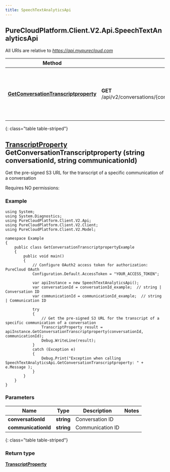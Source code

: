 ```yaml
---
title: SpeechTextAnalyticsApi
---
```

## PureCloudPlatform.Client.V2.Api.SpeechTextAnalyticsApi

All URIs are relative to *https://api.mypurecloud.com*

| Method | HTTP request | Description |
| ------------- | ------------- | ------------- |
| [**GetConversationTranscriptproperty**](SpeechTextAnalyticsApi.html#getconversationtranscriptproperty) | **GET** /api/v2/conversations/{conversationId}/transcriptproperties/{communicationId} | Get the pre-signed S3 URL for the transcript of a specific communication of a conversation |
{: class="table table-striped"}

<a name="getconversationtranscriptproperty"></a>

## [**TranscriptProperty**](TranscriptProperty.html) GetConversationTranscriptproperty (string conversationId, string communicationId)



Get the pre-signed S3 URL for the transcript of a specific communication of a conversation



Requires NO permissions: 


### Example
```{"language":"csharp"}
using System;
using System.Diagnostics;
using PureCloudPlatform.Client.V2.Api;
using PureCloudPlatform.Client.V2.Client;
using PureCloudPlatform.Client.V2.Model;

namespace Example
{
    public class GetConversationTranscriptpropertyExample
    {
        public void main()
        { 
            // Configure OAuth2 access token for authorization: PureCloud OAuth
            Configuration.Default.AccessToken = "YOUR_ACCESS_TOKEN";

            var apiInstance = new SpeechTextAnalyticsApi();
            var conversationId = conversationId_example;  // string | Conversation ID
            var communicationId = communicationId_example;  // string | Communication ID

            try
            { 
                // Get the pre-signed S3 URL for the transcript of a specific communication of a conversation
                TranscriptProperty result = apiInstance.GetConversationTranscriptproperty(conversationId, communicationId);
                Debug.WriteLine(result);
            }
            catch (Exception e)
            {
                Debug.Print("Exception when calling SpeechTextAnalyticsApi.GetConversationTranscriptproperty: " + e.Message );
            }
        }
    }
}
```

### Parameters


|Name | Type | Description  | Notes |
|------------- | ------------- | ------------- | -------------|
| **conversationId** | **string**| Conversation ID |  |
| **communicationId** | **string**| Communication ID |  |
{: class="table table-striped"}

### Return type

[**TranscriptProperty**](TranscriptProperty.html)

